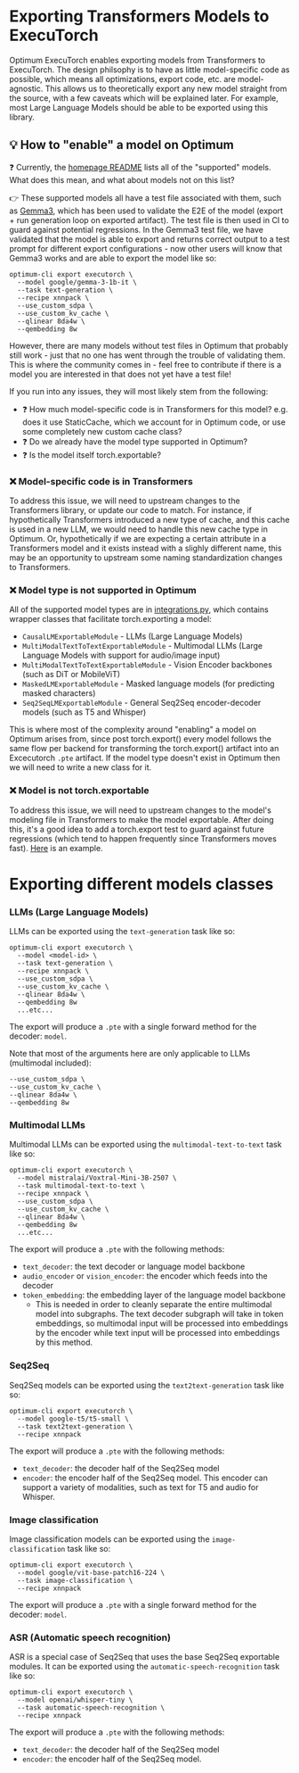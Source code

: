 # Exporting Transformers Models to ExecuTorch

Optimum ExecuTorch enables exporting models from Transformers to ExecuTorch.
The design philsophy is to have as little model-specific code as possible, which means all optimizations, export code, etc. are model-agnostic.
This allows us to theoretically export any new model straight from the source, with a few caveats which will be explained later.
For example, most Large Language Models should be able to be exported using this library.

## 💡 How to "enable" a model on Optimum
❓ Currently, the [homepage README](../../../README.md?tab=readme-ov-file#-supported-models) lists all of the "supported" models. What does this mean, and what about models not on this list?

👉 These supported models all have a test file associated with them, such as [Gemma3](https://github.com/huggingface/optimum-executorch/blob/main/tests/models/test_modeling_gemma3.py), which has been used to validate the E2E of the model (export + run generation loop on exported artifact).
The test file is then used in CI to guard against potential regressions.
In the Gemma3 test file, we have validated that the model is able to export and returns correct output to a test prompt for different export configurations - now other users will know that Gemma3 works and are able to export the model like so:
```
optimum-cli export executorch \
  --model google/gemma-3-1b-it \
  --task text-generation \
  --recipe xnnpack \
  --use_custom_sdpa \
  --use_custom_kv_cache \
  --qlinear 8da4w \
  --qembedding 8w
```

However, there are many models without test files in Optimum that probably still work - just that no one has went through the trouble of validating them.
This is where the community comes in - feel free to contribute if there is a model you are interested in that does not yet have a test file!

If you run into any issues, they will most likely stem from the following:
- ❓ How much model-specific code is in Transformers for this model? e.g. does it use StaticCache, which we account for in Optimum code, or use some completely new custom cache class?
- ❓ Do we already have the model type supported in Optimum?
- ❓ Is the model itself torch.exportable?

### ❌ Model-specific code is in Transformers
To address this issue, we will need to upstream changes to the Transformers library, or update our code to match.
For instance, if hypothetically Transformers introduced a new type of cache, and this cache is used in a new LLM, we would need to handle this new cache type in Optimum.
Or, hypothetically if we are expecting a certain attribute in a Transformers model and it exists instead with a slighly different name, this may be an opportunity to upstream some naming standardization changes to Transformers.

### ❌ Model type is not supported in Optimum
All of the supported model types are in [integrations.py](https://github.com/huggingface/optimum-executorch/blob/main/optimum/exporters/executorch/integrations.py), which contains wrapper classes that facilitate torch.exporting a model:
- `CausalLMExportableModule` - LLMs (Large Language Models)
- `MultiModalTextToTextExportableModule` - Multimodal LLMs (Large Language Models with support for audio/image input)
- `MultiModalTextToTextExportableModule` - Vision Encoder backbones (such as DiT or MobileViT)
- `MaskedLMExportableModule` - Masked language models (for predicting masked characters)
- `Seq2SeqLMExportableModule` - General Seq2Seq encoder-decoder models (such as T5 and Whisper)

This is where most of the complexity around "enabling" a model on Optimum arises from, since post torch.export() every model follows the same flow per backend for transforming the torch.export() artifact into an Excecutorch `.pte` artifact.
If the model type doesn't exist in Optimum then we will need to write a new class for it.

### ❌ Model is not torch.exportable
To address this issue, we will need to upstream changes to the model's modeling file in Transformers to make the model exportable.
After doing this, it's a good idea to add a torch.export test to guard against future regressions (which tend to happen frequently since Transformers moves fast).
[Here](https://github.com/huggingface/transformers/blob/87f38dbfcec48027d4bf2ea7ec8b8eecd5a7bc85/tests/models/smollm3/test_modeling_smollm3.py#L175) is an example.

# Exporting different models classes

### LLMs (Large Language Models)
LLMs can be exported using the `text-generation` task like so:
```
optimum-cli export executorch \
  --model <model-id> \
  --task text-generation \
  --recipe xnnpack \
  --use_custom_sdpa \
  --use_custom_kv_cache \
  --qlinear 8da4w \
  --qembedding 8w
  ...etc...
```

The export will produce a `.pte` with a single forward method for the decoder: `model`.

Note that most of the arguments here are only applicable to LLMs (multimodal included):
```
--use_custom_sdpa \
--use_custom_kv_cache \
--qlinear 8da4w \
--qembedding 8w
```

### Multimodal LLMs
Multimodal LLMs can be exported using the `multimodal-text-to-text` task like so:
```
optimum-cli export executorch \
  --model mistralai/Voxtral-Mini-3B-2507 \
  --task multimodal-text-to-text \
  --recipe xnnpack \
  --use_custom_sdpa \
  --use_custom_kv_cache \
  --qlinear 8da4w \
  --qembedding 8w
  ...etc...
```

The export will produce a `.pte` with the following methods:
- `text_decoder`: the text decoder or language model backbone
- `audio_encoder` or `vision_encoder`: the encoder which feeds into the decoder
- `token_embedding`: the embedding layer of the language model backbone
  -  This is needed in order to cleanly separate the entire multimodal model into subgraphs. The text decoder subgraph will take in token embeddings, so multimodal input will be processed into embeddings by the encoder while text input will be processed into embeddings by this method.

### Seq2Seq
Seq2Seq models can be exported using the `text2text-generation` task like so:
```
optimum-cli export executorch \
  --model google-t5/t5-small \
  --task text2text-generation \
  --recipe xnnpack
```

The export will produce a `.pte` with the following methods:
- `text_decoder`: the decoder half of the Seq2Seq model
- `encoder`: the encoder half of the Seq2Seq model. This encoder can support a variety of modalities, such as text for T5 and audio for Whisper.

### Image classification
Image classification models can be exported using the `image-classification` task like so:
```
optimum-cli export executorch \
  --model google/vit-base-patch16-224 \
  --task image-classification \
  --recipe xnnpack
```

The export will produce a `.pte` with a single forward method for the decoder: `model`.

### ASR (Automatic speech recognition)
ASR is a special case of Seq2Seq that uses the base Seq2Seq exportable modules. It can be exported using the `automatic-speech-recognition` task like so:
```
optimum-cli export executorch \
  --model openai/whisper-tiny \
  --task automatic-speech-recognition \
  --recipe xnnpack
```

The export will produce a `.pte` with the following methods:
- `text_decoder`: the decoder half of the Seq2Seq model
- `encoder`: the encoder half of the Seq2Seq model.
